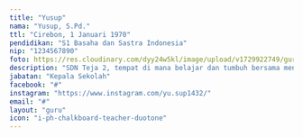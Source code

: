```yaml
---
title: "Yusup"
nama: "Yusup, S.Pd."
ttl: "Cirebon, 1 Januari 1970"
pendidikan: "S1 Basaha dan Sastra Indonesia"
nip: "1234567890"
foto: https://res.cloudinary.com/dyy24w5kl/image/upload/v1729922749/guru/yusup.jpg
description: "SDN Teja 2, tempat di mana belajar dan tumbuh bersama menjadi pengalaman yang berharga."
jabatan: "Kepala Sekolah"
facebook: "#"
instagram: "https://www.instagram.com/yu.sup1432/"
email: "#"
layout: "guru"
icon: "i-ph-chalkboard-teacher-duotone"
---
```

